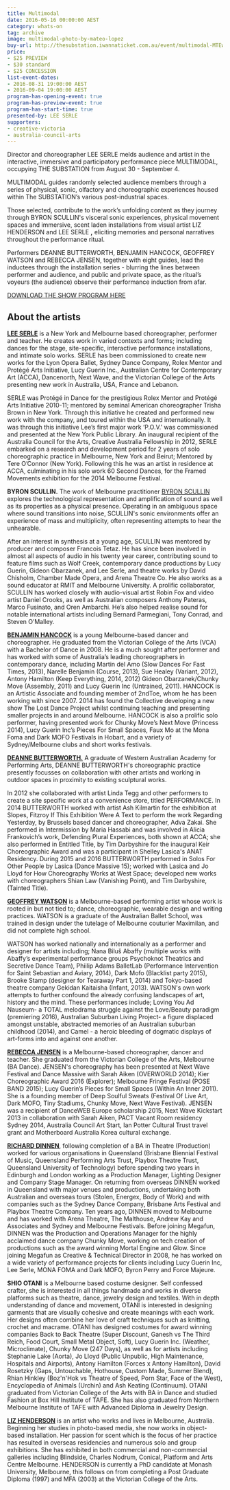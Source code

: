 ```yaml
---
title: Multimodal
date: 2016-05-16 00:00:00 AEST
category: whats-on
tag: archive
image: multimodal-photo-by-mateo-lopez
buy-url: http://thesubstation.iwannaticket.com.au/event/multimodal-MTEwNjY
price:
- $25 PREVIEW
- $30 standard
- $25 CONCESSION
list-event-dates:
- 2016-08-31 19:00:00 AEST
- 2016-09-04 19:00:00 AEST
program-has-opening-event: true
program-has-preview-event: true
program-has-start-time: true
presented-by: LEE SERLE
supporters:
- creative-victoria
- australia-council-arts
---
```


<!-- PREVIEW?: TUES 30 AUGUST -->
<!-- https://thesubstation.org.au/show/multimodal/ -->
<!-- TUES 30 AUGUST - SUN 4 SEPTEMBER -->

Director and choreographer LEE SERLE melds audience and artist in the interactive, immersive and participatory performance piece MULTIMODAL, occupying THE SUBSTATION from August 30 - September 4.

MULTIMODAL guides randomly selected audience members through a series of physical, sonic, olfactory and choreographic experiences housed within The SUBSTATION’s various post-industrial spaces.

Those selected, contribute to the work’s unfolding content as they journey through BYRON SCULLIN's visceral sonic experiences, physical movement spaces and immersive, scent laden installations from visual artist LIZ HENDERSON and LEE SERLE **,** eliciting memories and personal narratives throughout the performance ritual.

Performers DEANNE BUTTERWORTH, BENJAMIN HANCOCK, GEOFFREY WATSON and REBECCA JENSEN, together with eight guides, lead the inductees through the installation series - blurring the lines between performer and audience, and public and private space, as the ritual’s voyeurs (the audience) observe their performance induction from afar.

[DOWNLOAD THE SHOW PROGRAM HERE](SubstationShowProgram-Multimodal-v1.3.pdf)

## About the artists

[**LEE SERLE**](http://www.leeserle.com/) is a New York and Melbourne based choreographer, performer and teacher. He creates work in varied contexts and forms; including dances for the stage, site-specific, interactive performance installations, and intimate solo works. SERLE has been commissioned to create new works for the Lyon Opera Ballet, Sydney Dance Company, Rolex Mentor and Protégé Arts Initiative, Lucy Guerin Inc., Australian Centre for Contemporary Art (ACCA), Dancenorth, Next Wave, and the Victorian College of the Arts presenting new work in Australia, USA, France and Lebanon.

SERLE was Protégé in Dance for the prestigious Rolex Mentor and Protégé Arts Initiative 2010-11; mentored by seminal American choreographer Trisha Brown in New York. Through this initiative he created and performed new work with the company, and toured within the USA and internationally. It was through this initiative Lee’s first major work ‘P.O.V.’ was commissioned and presented at the New York Public Library. An inaugural recipient of the Australia Council for the Arts, Creative Australia Fellowship in 2012, SERLE embarked on a research and development period for 2 years of solo choreographic practice in Melbourne, New York and Beirut; Mentored by Tere O’Connor (New York). Following this he was an artist in residence at ACCA, culminating in his solo work 60 Second Dances, for the Framed Movements exhibition for the 2014 Melbourne Festival.

**BYRON SCULLIN.** The work of Melbourne practitioner [BYRON SCULLIN](http://www.byronscullin.com/) explores the technological representation and amplification of sound as well as its properties as a physical presence. Operating in an ambiguous space where sound transitions into noise, SCULLIN's sonic environments offer an experience of mass and multiplicity, often representing attempts to hear the unhearable.

After an interest in synthesis at a young age, SCULLIN was mentored by producer and composer Francois Tetaz. He has since been involved in almost all aspects of audio in his twenty year career, contributing sound to feature films such as Wolf Creek, contemporary dance productions by Lucy Guerin, Gideon Obarzanek, and Lee Serle, and theatre works by David Chisholm, Chamber Made Opera, and Arena Theatre Co. He also works as a sound educator at RMIT and Melbourne University. A prolific collaborator, SCULLIN has worked closely with audio-visual artist Robin Fox and video artist Daniel Crooks, as well as Australian composers Anthony Pateras, Marco Fusinato, and Oren Ambarchi. He’s also helped realise sound for notable international artists including Bernard Parmegiani, Tony Conrad, and Steven O’Malley.

[**BENJAMIN HANCOCK**](http://hancockbenjamin.tumblr.com/) is a young Melbourne-based dancer and choreographer. He graduated from the Victorian College of the Arts (VCA) with a Bachelor of Dance in 2008. He is a much sought after performer and has worked with some of Australia’s leading choreographers in contemporary dance, including Martin del Amo (Slow Dances For Fast Times, 2013), Narelle Benjamin (Course, 2013), Sue Healey (Variant, 2012), Antony Hamilton (Keep Everything, 2014, 2012) Gideon Obarzanek/Chunky Move (Assembly, 2011) and Lucy Guerin Inc (Untrained, 2011). HANCOCK is an Artistic Associate and founding member of 2ndToe, whom he has been working with since 2007. 2014 has found the Collective developing a new show The Lost Dance Project whilst continuing teaching and presenting smaller projects in and around Melbourne. HANCOCK is also a prolific solo performer, having presented work for Chunky Move’s Next Move (Princess 2014), Lucy Guerin Inc’s Pieces For Small Spaces, Faux Mo at the Mona Foma and Dark MOFO Festivals in Hobart, and a variety of Sydney/Melbourne clubs and short works festivals.

[**DEANNE BUTTERWORTH.**]((http://www.deannebutterworth.com)) A graduate of Western Australian Academy for Performing Arts, DEANNE BUTTERWORTH's choreographic practice presently focusses on collaboration with other artists and working in outdoor spaces in proximity to existing sculptural works.

In 2012 she collaborated with artist Linda Tegg and other performers to create a site specific work at a convenience store, titled PERFORMANCE. In 2014 BUTTERWORTH worked with artist Ash Kilmartin for the exhibition at Slopes, Fitzroy If This Exhibition Were A Text to perform the work Regarding Yesterday, by Brussels based dancer and choreographer, Adva Zakai. She performed in Intermission by Maria Hassabi and was involved in Alicia Frankovich’s work, Defending Plural Experiences, both shown at ACCA; she also performed in Entitled Title, by Tim Darbyshire for the inaugural Keir Choreographic Award and was a participant in Shelley Lasica's ANAT Residency. During 2015 and 2016 BUTTERWORTH performed in Solos For Other People by Lasica (Dance Massive 15); worked with Lasica and Jo Lloyd for How Choreography Works at West Space; developed new works with choreographers Shian Law (Vanishing Point), and Tim Darbyshire, (Tainted Title).

[**GEOFFREY WATSON**](http://www.geofferygeoffreygeoffrey.com) is a Melbourne-based performing artist whose work is rooted in but not tied to; dance, choreographic, wearable design and writing practices. WATSON is a graduate of the Australian Ballet School, was trained in design under the tutelage of Melbourne couturier Maximilan, and did not complete high school.

WATSON has worked nationally and internationally as a performer and designer for artists including; Nana Biluš Abaffy (multiple works with Abaffy’s experimental performance groups Psychoknot Theatrics and Secretive Dance Team), Phiilip Adams BalletLab (Performance Intervention for Saint Sebastian and Aviary, 2014), Dark Mofo (Blacklist party 2015), Brooke Stamp (designer for Tearaway Part 1, 2014) and Tokyo-based theatre company Gekidan Kaitaisha (Infant, 2013). WATSON's own work attempts to further confound the already confusing landscapes of art, history and the mind. These performances include; Loving You Ad Nauseum- a TOTAL melodrama struggle against the Love/Beauty paradigm (premiering 2016), Australian Suburban Living Project- a figure displaced amongst unstable, abstracted memories of an Australian suburban childhood (2014), and Camel - a heroic bleeding of dogmatic displays of art-forms into and against one another.

[**REBECCA JENSEN**](http://chunkymove.com.au/public-dance-programs/public-dance-classes/our-teachers/rebecca-jensen/) is a Melbourne-based choreographer, dancer and teacher. She graduated from the Victorian College of the Arts, Melbourne (BA Dance). JENSEN's choreography has been presented at Next Wave Festival and Dance Massive with Sarah Aiken (OVERWORLD 2014); Kier Choreographic Award 2016 (Explorer); Melbourne Fringe Festival (POSE BAND 2015); Lucy Guerin’s Pieces for Small Spaces (Within An Inner 2011). She is a founding member of Deep Soulful Sweats (Festival Of Live Art, Dark MOFO, Tiny Stadiums, Chunky Move, Next Wave Festival). JENSEN was a recipient of DanceWEB Europe scholarship 2015, Next Wave Kickstart 2013 in collaboration with Sarah Aiken, PACT Vacant Room residency Sydney 2014, Australia Council Art Start, Ian Potter Cultural Trust travel grant and Motherboard Australia Korea cultural exchange.

[**RICHARD DINNEN**](http://megafun.com.au/), following completion of a BA in Theatre (Production) worked for various organisations in Queensland (Brisbane Biennial Festival of Music, Queensland Performing Arts Trust, Playbox Theatre Trust, Queensland University of Technology) before spending two years in Edinburgh and London working as a Production Manager, Lighting Designer and Company Stage Manager. On returning from overseas DINNEN worked in Queensland with major venues and productions, undertaking both Australian and overseas tours (Stolen, Energex, Body of Work) and with companies such as the Sydney Dance Company, Brisbane Arts Festival and Playbox Theatre Company. Ten years ago, DINNEN moved to Melbourne and has worked with Arena Theatre, The Malthouse, Andrew Kay and Associates and Sydney and Melbourne Festivals. Before joining Megafun, DINNEN was the Production and Operations Manager for the highly acclaimed dance company Chunky Move, working on tech creation of productions such as the award winning Mortal Engine and Glow. Since joining Megafun as Creative & Technical Director in 2008, he has worked on a wide variety of performance projects for clients including Lucy Guerin Inc, Lee Serle, MONA FOMA and Dark MOFO, Byron Perry and Force Majeure.

**SHIO OTANI** is a Melbourne based costume designer. Self confessed crafter, she is interested in all things handmade and works in diverse platforms such as theatre, dance, jewelry design and textiles. With in depth understanding of dance and movement, OTANI is interested in designing garments that are visually cohesive and create meanings with each work. Her designs often combine her love of craft techniques such as knitting, crochet and macrame. OTANI has designed costumes for award winning companies Back to Back Theatre (Super Discount, Ganesh vs The Third Reich, Food Court, Small Metal Object, Soft), Lucy Guerin Inc. (Weather, Microclimate), Chunky Move (247 Days), as well as for artists including Stephanie Lake (Aorta), Jo Lloyd (Public Unpublic, High Maintenance, Hospitals and Airports), Antony Hamilton (Forces x Antony Hamilton), David Rosetzky (Gaps, Untouchable, Hothouse, Custom Made, Summer Blend), Rhian Hinkley (Boz'n'Hok vs Theatre of Speed, Porn Star, Face of the West), Encyclopedia of Animals (Urchin) and Ash Keating (Continuum). OTANI graduated from Victorian College of the Arts with BA in Dance and studied Fashion at Box Hill Institute of TAFE. She has also graduated from Northern Melbourne Institute of TAFE with Advanced Diploma in Jewelry Design.

[**LIZ HENDERSON**](http://www.lizhenderson.com.au/) is an artist who works and lives in Melbourne, Australia. Beginning her studies in photo-based media, she now works in object-based installation. Her passion for scent which is the focus of her practice has resulted in overseas residencies and numerous solo and group exhibitions. She has exhibited in both commercial and non-commercial galleries including Blindside, Charles Nodrum, Conical, Platform and Arts Centre Melbourne. HENDERSON is currently a PhD candidate at Monash University, Melbourne, this follows on from completing a Post Graduate Diploma (1997) and MFA (2003) at the Victorian College of the Arts.
